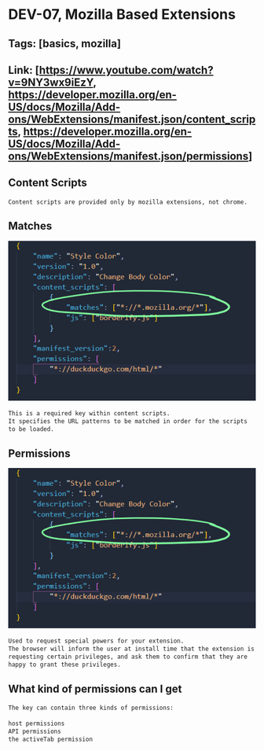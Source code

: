 # DEV-07, Mozilla Based Extensions

## Tags: [basics, mozilla]

## Link: [<https://www.youtube.com/watch?v=9NY3wx9iEzY>, <https://developer.mozilla.org/en-US/docs/Mozilla/Add-ons/WebExtensions/manifest.json/content_scripts>, <https://developer.mozilla.org/en-US/docs/Mozilla/Add-ons/WebExtensions/manifest.json/permissions>]

## Content Scripts

    Content scripts are provided only by mozilla extensions, not chrome.

## Matches

![](../images/DEV-07/DEV-07-A1.png)

    This is a required key within content scripts.
    It specifies the URL patterns to be matched in order for the scripts to be loaded.

## Permissions

![](../images/DEV-07/DEV-07-A1.png)

    Used to request special powers for your extension.
    The browser will inform the user at install time that the extension is requesting certain privileges, and ask them to confirm that they are happy to grant these privileges.

## What kind of permissions can I get

    The key can contain three kinds of permissions:

    host permissions
    API permissions
    the activeTab permission
